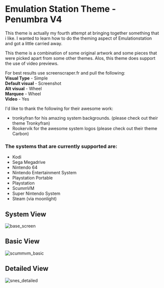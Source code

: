 # Emulation Station Theme - Penumbra V4
This theme is actually my fourth attempt at bringing together something that i like. I wanted to learn how to do the theming aspect of Emulationstation and got a little carried away.

This theme is a combination of some original artwork and some pieces that were picked apart from some other themes. Alos, this theme does support the use of video previews.

For best results use screenscraper.fr and pull the following:<br/>
**Visual Type** - Simple<br/>
**Default visual** - Screenshot<br/>
**Alt visual** - Wheel<br/>
**Marquee** - Wheel<br/>
**Video** - Yes<br/>

I'd like to thank the following for their awesome work:

- tronkyfran for his amazing system backgrounds. (please check out their theme Tronkyfran)
- Rookervik for the awesome system logos (please check out their theme Carbon)

### The systems that are currently supported are:
* Kodi
* Sega Megadrive
* Nintendo 64
* Nintendo Entertainment System
* Playstation Portable
* Playstation
* ScummVM
* Super Nintendo System
* Steam (via moonlight)

## System View
![base_screen](https://user-images.githubusercontent.com/29842607/29054586-adf30b6e-7bbc-11e7-8bba-16348b61dc1c.png)

## Basic View
![scummvm_basic](https://user-images.githubusercontent.com/29842607/29054612-bf88fa82-7bbc-11e7-8567-be1b0e049ae9.png)

## Detailed View
![snes_detailed](https://user-images.githubusercontent.com/29842607/29054627-cebf637e-7bbc-11e7-98ab-86ad7a9a9c96.png)
